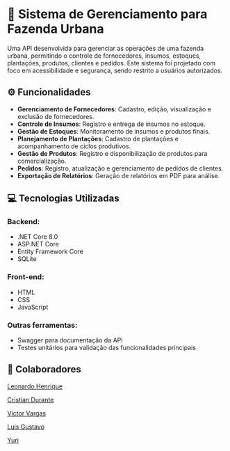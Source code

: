 # 🌱 Sistema de Gerenciamento para Fazenda Urbana 

Uma API desenvolvida para gerenciar as operações de uma fazenda urbana, permitindo o controle de fornecedores, insumos, estoques, plantações, produtos, clientes e pedidos. Este sistema foi projetado com foco em acessibilidade e segurança, sendo restrito a usuários autorizados.

## ⚙ Funcionalidades

- **Gerenciamento de Fornecedores**: Cadastro, edição, visualização e exclusão de fornecedores.
- **Controle de Insumos**: Registro e entrega de insumos no estoque.
- **Gestão de Estoques**: Monitoramento de insumos e produtos finais.
- **Planejamento de Plantações**: Cadastro de plantações e acompanhamento de ciclos produtivos.
- **Gestão de Produtos**: Registro e disponibilização de produtos para comercialização.
- **Pedidos**: Registro, atualização e gerenciamento de pedidos de clientes.
- **Exportação de Relatórios**: Geração de relatórios em PDF para análise.

## 💻 Tecnologias Utilizadas

### Backend:
- .NET Core 8.0
- ASP.NET Core
- Entity Framework Core
- SQLite

### Front-end:
- HTML
- CSS
- JavaScript

### Outras ferramentas:
- Swagger para documentação da API
- Testes unitários para validação das funcionalidades principais

## 👥 Colaboradores 

[Leonardo Henrique](https://github.com/LeoMarxs)

[Cristian Durante](https://github.com/CristianDurante)

[Victor Vargas](https://github.com/Victor-Vargas1)

[Luis Gustavo](https://github.com/Luis-Gustavo21)

[Yuri](https://github.com/Yuri-11z)



